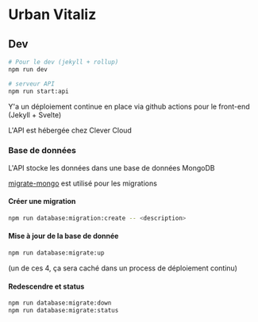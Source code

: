 # Urban Vitaliz

## Dev

```sh
# Pour le dev (jekyll + rollup)
npm run dev 

# serveur API
npm run start:api
```

Y'a un déploiement continue en place via github actions pour le front-end (Jekyll + Svelte)

L'API est hébergée chez Clever Cloud


### Base de données

L'API stocke les données dans une base de données MongoDB

[migrate-mongo](https://www.npmjs.com/package/migrate-mongo) est utilisé pour les migrations

#### Créer une migration

```sh
npm run database:migration:create -- <description>
```

#### Mise à jour de la base de donnée

```sh
npm run database:migrate:up
```

(un de ces 4, ça sera caché dans un process de déploiement continu)

#### Redescendre et status

```sh
npm run database:migrate:down
npm run database:migrate:status
```
